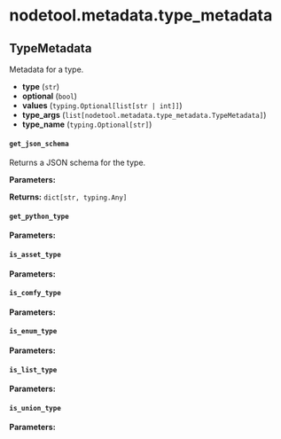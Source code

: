 # nodetool.metadata.type_metadata

## TypeMetadata

Metadata for a type.

- **type** (`str`)
- **optional** (`bool`)
- **values** (`typing.Optional[list[str | int]]`)
- **type_args** (`list[nodetool.metadata.type_metadata.TypeMetadata]`)
- **type_name** (`typing.Optional[str]`)

#### `get_json_schema`

Returns a JSON schema for the type.

**Parameters:**


**Returns:** `dict[str, typing.Any]`

#### `get_python_type`

**Parameters:**


#### `is_asset_type`

**Parameters:**


#### `is_comfy_type`

**Parameters:**


#### `is_enum_type`

**Parameters:**


#### `is_list_type`

**Parameters:**


#### `is_union_type`

**Parameters:**


